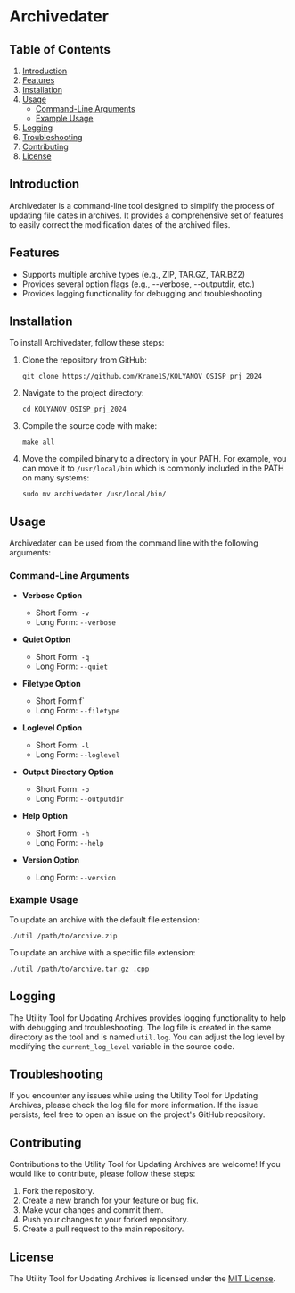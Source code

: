 # Archivedater

## Table of Contents
1. [Introduction](#introduction)
2. [Features](#features)
3. [Installation](#installation)
4. [Usage](#usage)
    - [Command-Line Arguments](#command-line-arguments)
    - [Example Usage](#example-usage)
5. [Logging](#logging)
6. [Troubleshooting](#troubleshooting)
7. [Contributing](#contributing)
8. [License](#license)

## Introduction
Archivedater is a command-line tool designed to simplify the process of updating file dates in archives. It provides a comprehensive set of features to easily correct the modification dates of the archived files.

## Features
- Supports multiple archive types (e.g., ZIP, TAR.GZ, TAR.BZ2)
- Provides several option flags (e.g., --verbose, --outputdir, etc.)
- Provides logging functionality for debugging and troubleshooting

## Installation
To install Archivedater, follow these steps:

1. Clone the repository from GitHub:
   ```
   git clone https://github.com/Krame1S/KOLYANOV_OSISP_prj_2024
   ```
2. Navigate to the project directory:
   ```
   cd KOLYANOV_OSISP_prj_2024
   ```
3. Compile the source code with make:
   ```
   make all
   ```
4. Move the compiled binary to a directory in your PATH. For example, you can move it to `/usr/local/bin` which is commonly included in the PATH on many systems:
   ```
   sudo mv archivedater /usr/local/bin/
   ```

## Usage
Archivedater can be used from the command line with the following arguments:

### Command-Line Arguments
- **Verbose Option**
    - Short Form: `-v`
    - Long Form: `--verbose`
  
- **Quiet Option**
    - Short Form: `-q`
    - Long Form: `--quiet`
  
- **Filetype Option**
    - Short Form:f`
    - Long Form: `--filetype`
  
- **Loglevel Option**
    - Short Form: `-l`
    - Long Form: `--loglevel`
  
- **Output Directory Option**
    - Short Form: `-o`
    - Long Form: `--outputdir`
  
- **Help Option**
    - Short Form: `-h`
    - Long Form: `--help`
  
- **Version Option**
    - Long Form: `--version`

### Example Usage
To update an archive with the default file extension:
```
./util /path/to/archive.zip
```

To update an archive with a specific file extension:
```
./util /path/to/archive.tar.gz .cpp
```

## Logging
The Utility Tool for Updating Archives provides logging functionality to help with debugging and troubleshooting. The log file is created in the same directory as the tool and is named `util.log`. You can adjust the log level by modifying the `current_log_level` variable in the source code.

## Troubleshooting
If you encounter any issues while using the Utility Tool for Updating Archives, please check the log file for more information. If the issue persists, feel free to open an issue on the project's GitHub repository.

## Contributing
Contributions to the Utility Tool for Updating Archives are welcome! If you would like to contribute, please follow these steps:

1. Fork the repository.
2. Create a new branch for your feature or bug fix.
3. Make your changes and commit them.
4. Push your changes to your forked repository.
5. Create a pull request to the main repository.

## License
The Utility Tool for Updating Archives is licensed under the [MIT License](LICENSE). 